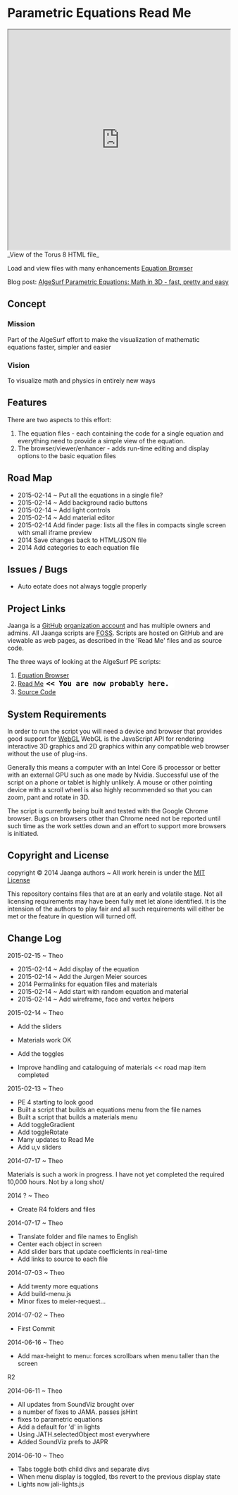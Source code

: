 Parametric Equations Read Me
===

<iframe src="http://jaanga.github.io/algesurf/parametric-equations/equation-files/torus-8/torus-8.html" width=100% height=500px class='overview' >
There is an iframe here. It is not visible when viewed on github.com/jaanga. To view <a href="http://jaanga.github.io/algesurf/parametric-equations/" target="_blank">Web Page</a>
</iframe>
_View of the Torus 8 HTML file_

Load and view files with many enhancements [Equation Browser]( http://jaanga.github.io/algesurf/parametric-equations/latest/index.html )

Blog post: [AlgeSurf Parametric Equations: Math in 3D - fast, pretty and easy](http://www.jaanga.com/2014/07/algesurf-parametric-equations-math-in.html )

## Concept

### Mission  
<!-- a statement of a rationale, applicable now as well as in the future -->
Part of the AlgeSurf effort to make the visualization of mathematic equations faster, simpler and easier

### Vision  
<!--  a descriptive picture of a desired future state -->
To visualize math and physics in entirely new ways

## Features
<!-- and benefits -->

There are two aspects to this effort:

1. The equation files - each containing the code for a single equation and everything need to provide a simple view of the equation.  
2. The browser/viewer/enhancer - adds run-time editing and display options to the basic equation files


## Road Map

* 2015-02-14 ~ Put all the equations in a single file?
* 2015-02-14 ~ Add background radio buttons
* 2015-02-14 ~ Add light controls
* 2015-02-14 ~ Add material editor
* 2015-02-14 Add finder page: lists all the files in compacts single screen with small iframe preview
* 2014 Save changes back to HTML/JSON file
* 2014 Add categories to each equation file



## Issues / Bugs

* Auto eotate does not always toggle properly


## Project Links

Jaanga is a [GitHub]( http://github.com) [organization account]( https://help.github.com/articles/what-s-the-difference-between-user-and-organization-accounts ) and has multiple owners and admins. 
All Jaanga scripts are [FOSS]( https://en.wikipedia.org/wiki/Free_and_open-source_software ).
Scripts are hosted on GitHub and are viewable as web pages, as described in the 'Read Me' files and as source code.

The three ways of looking at the AlgeSurf PE scripts:

1. [Equation Browser]( http://jaanga.github.io/algesurf/parametric-equations/latest/ )  
2. [Read Me]( http://jaanga.github.io/algesurf/parametric-equations/ "view the files as apps." ) <input value="<< You are now probably here." size=28 style="font:bold 12pt monospace;border-width:0;" >   
3. [Source Code]( https://github.com/jaanga/algesurf/tree/gh-pages/parametric-equations "View the files as source code." ) <scan style=display:none ><< You are now probably here.</scan>  


## System Requirements

In order to run the script you will need a device and browser that provides good support for [WebGL](http://get.webgl.org/)
WebGL is the JavaScript API for rendering interactive 3D graphics and 2D graphics within any compatible web browser without the use of plug-ins. 

Generally this means a computer with an Intel Core i5 processor or better with an external GPU such as one made by Nvidia. 
Successful use of the script on a phone or tablet is highly unlikely. 
A mouse or other pointing device with a scroll wheel is also highly recommended so that you can zoom, pant and rotate in 3D.
 
The script is currently being built and tested with the Google Chrome browser. 
Bugs on browsers other than Chrome need not be reported until such time as the work settles down and an effort to support more browsers is initiated.


## Copyright and License

copyright &copy; 2014 Jaanga authors ~ 
All work herein is under the [MIT License]( http://jaanga.github.io/libs/jaanga-copyright-and-mit-license.md )

This repository contains files that are at an early and volatile stage. Not all licensing requirements may have been fully met let alone identified. It is the intension of the authors to play fair and all such requirements will either be met or the feature in question will turned off.


## Change Log

2015-02-15 ~ Theo

* 2015-02-14 ~ Add display of the equation
* 2015-02-14 ~ Add the Jurgen Meier sources
* 2014 Permalinks for equation files and materials
* 2015-02-14 ~ Add start with random equation and material
* 2015-02-14 ~ Add wireframe, face and vertex helpers

2015-02-14 ~ Theo

* Add the sliders
* Materials work OK
* Add the toggles

* Improve handling and cataloguing of materials << road map item completed

2015-02-13 ~ Theo

* PE 4 starting to look good
* Built a script that builds an equations menu from the file names
* Built a script that builds a materials menu
* Add toggleGradient
* Add toggleRotate
* Many updates to Read Me
* Add u,v sliders



2014-07-17 ~ Theo

Materials is such a work in progress. I have not yet completed the required 10,000 hours. Not by a long shot/


2014 ? ~ Theo

* Create R4 folders and files

2014-07-17 ~ Theo

* Translate folder and file names to English
* Center each object in screen
* Add slider bars that update coefficients in real-time
* Add links to source to each file

2014-07-03 ~ Theo

* Add twenty more equations
* Add build-menu.js
* Minor fixes to meier-request...


2014-07-02 ~ Theo

* First Commit

2014-06-16 ~ Theo

* Add max-height to menu: forces scrollbars when menu taller than the screen

R2

2014-06-11 ~ Theo

* All updates from SoundViz brought over
* a number of fixes to JAMA. passes jsHint
* fixes to parametric equations
* Add a default for 'd' in lights
* Using JATH.selectedObject most everywhere
* Added SoundViz prefs to JAPR


2014-06-10 ~ Theo

* Tabs toggle both child divs and separate divs
* When menu display is toggled, tbs revert to the previous display state  
* Lights now jali-lights.js 




